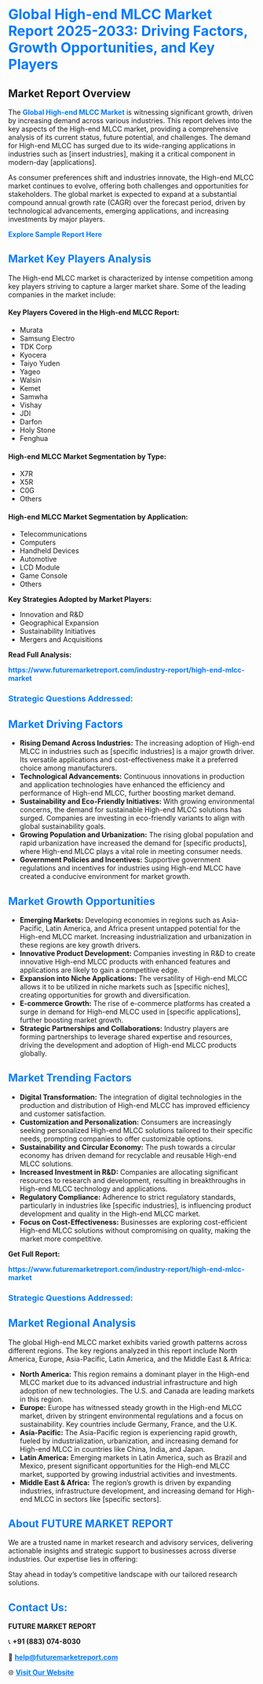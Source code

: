 <h1 style="color: #007BFF;">Global High-end MLCC Market Report 2025-2033: Driving Factors, Growth Opportunities, and Key Players</h1>

<section id="overview">
<h2>Market Report Overview</h2>
<p>The <a href="https://www.futuremarketreport.com/industry-report/high-end-mlcc-market" style="color: #007BFF; text-decoration: none;"><strong>Global High-end MLCC Market</strong></a> is witnessing significant growth, driven by increasing demand across various industries. This report delves into the key aspects of the High-end MLCC market, providing a comprehensive analysis of its current status, future potential, and challenges. The demand for High-end MLCC has surged due to its wide-ranging applications in industries such as [insert industries], making it a critical component in modern-day [applications].</p>
<p>As consumer preferences shift and industries innovate, the High-end MLCC market continues to evolve, offering both challenges and opportunities for stakeholders. The global market is expected to expand at a substantial compound annual growth rate (CAGR) over the forecast period, driven by technological advancements, emerging applications, and increasing investments by major players.</p>
</section>

<section id="overview">
<p><a href="https://www.futuremarketreport.com/request-sample/reportId=52179" style="color: #007BFF; text-decoration: none;"><strong>Explore Sample Report Here</strong></a></p>
</section>

<section id="key-players">
<h2 style="color: #007BFF;">Market Key Players Analysis</h2>
<p>The High-end MLCC market is characterized by intense competition among key players striving to capture a larger market share. Some of the leading companies in the market include:</p>
<h4>Key Players Covered in the High-end MLCC Report:</h4>
<ul><li>Murata</li><li>Samsung Electro</li><li>TDK Corp</li><li>Kyocera</li><li>Taiyo Yuden</li><li>Yageo</li><li>Walsin</li><li>Kemet</li><li>Samwha</li><li>Vishay</li><li>JDI</li><li>Darfon</li><li>Holy Stone</li><li>Fenghua</li></ul>
<h4>High-end MLCC Market Segmentation by Type:</h4>
<ul><li>X7R</li><li>X5R</li><li>C0G</li><li>Others</li></ul>

<h4>High-end MLCC Market Segmentation by Application:</h4>
<ul><li>Telecommunications</li><li>Computers</li><li>Handheld Devices</li><li>Automotive</li><li>LCD Module</li><li>Game Console</li><li>Others</li></ul>
<p><strong>Key Strategies Adopted by Market Players:</strong></p>
<ul>
<li>Innovation and R&D</li>
<li>Geographical Expansion</li>
<li>Sustainability Initiatives</li>
<li>Mergers and Acquisitions</li>
</ul>
</section>

<section>
<p><strong>Read Full Analysis: </strong></p><a href="https://www.futuremarketreport.com/industry-report/high-end-mlcc-market" style="color: #007BFF; text-decoration: none;"><strong>https://www.futuremarketreport.com/industry-report/high-end-mlcc-market</strong></a>
<h3 style="color: #007BFF;">Strategic Questions Addressed:</h3>
</section>

<section id="driving-factors">
<h2 style="color: #007BFF;">Market Driving Factors</h2>
<ul>
<li><strong>Rising Demand Across Industries:</strong> The increasing adoption of High-end MLCC in industries such as [specific industries] is a major growth driver. Its versatile applications and cost-effectiveness make it a preferred choice among manufacturers.</li>
<li><strong>Technological Advancements:</strong> Continuous innovations in production and application technologies have enhanced the efficiency and performance of High-end MLCC, further boosting market demand.</li>
<li><strong>Sustainability and Eco-Friendly Initiatives:</strong> With growing environmental concerns, the demand for sustainable High-end MLCC solutions has surged. Companies are investing in eco-friendly variants to align with global sustainability goals.</li>
<li><strong>Growing Population and Urbanization:</strong> The rising global population and rapid urbanization have increased the demand for [specific products], where High-end MLCC plays a vital role in meeting consumer needs.</li>
<li><strong>Government Policies and Incentives:</strong> Supportive government regulations and incentives for industries using High-end MLCC have created a conducive environment for market growth.</li>
</ul>
</section>

<section id="growth-opportunities">
<h2 style="color: #007BFF;">Market Growth Opportunities</h2>
<ul>
<li><strong>Emerging Markets:</strong> Developing economies in regions such as Asia-Pacific, Latin America, and Africa present untapped potential for the High-end MLCC market. Increasing industrialization and urbanization in these regions are key growth drivers.</li>
<li><strong>Innovative Product Development:</strong> Companies investing in R&D to create innovative High-end MLCC products with enhanced features and applications are likely to gain a competitive edge.</li>
<li><strong>Expansion into Niche Applications:</strong> The versatility of High-end MLCC allows it to be utilized in niche markets such as [specific niches], creating opportunities for growth and diversification.</li>
<li><strong>E-commerce Growth:</strong> The rise of e-commerce platforms has created a surge in demand for High-end MLCC used in [specific applications], further boosting market growth.</li>
<li><strong>Strategic Partnerships and Collaborations:</strong> Industry players are forming partnerships to leverage shared expertise and resources, driving the development and adoption of High-end MLCC products globally.</li>
</ul>
</section>

<section id="trending-factors">
<h2 style="color: #007BFF;">Market Trending Factors</h2>
<ul>
<li><strong>Digital Transformation:</strong> The integration of digital technologies in the production and distribution of High-end MLCC has improved efficiency and customer satisfaction.</li>
<li><strong>Customization and Personalization:</strong> Consumers are increasingly seeking personalized High-end MLCC solutions tailored to their specific needs, prompting companies to offer customizable options.</li>
<li><strong>Sustainability and Circular Economy:</strong> The push towards a circular economy has driven demand for recyclable and reusable High-end MLCC solutions.</li>
<li><strong>Increased Investment in R&D:</strong> Companies are allocating significant resources to research and development, resulting in breakthroughs in High-end MLCC technology and applications.</li>
<li><strong>Regulatory Compliance:</strong> Adherence to strict regulatory standards, particularly in industries like [specific industries], is influencing product development and quality in the High-end MLCC market.</li>
<li><strong>Focus on Cost-Effectiveness:</strong> Businesses are exploring cost-efficient High-end MLCC solutions without compromising on quality, making the market more competitive.</li>
</ul>
</section>

<section>
<p><strong>Get Full Report: </strong></p><a href="https://www.futuremarketreport.com/industry-report/high-end-mlcc-market" style="color: #007BFF; text-decoration: none;"><strong>https://www.futuremarketreport.com/industry-report/high-end-mlcc-market</strong></a>
<h3 style="color: #007BFF;">Strategic Questions Addressed:</h3>
</section>


<section id="regional-analysis">
<h2 style="color: #007BFF;">Market Regional Analysis</h2>
<p>The global High-end MLCC market exhibits varied growth patterns across different regions. The key regions analyzed in this report include North America, Europe, Asia-Pacific, Latin America, and the Middle East & Africa:</p>
<ul>
<li><strong>North America:</strong> This region remains a dominant player in the High-end MLCC market due to its advanced industrial infrastructure and high adoption of new technologies. The U.S. and Canada are leading markets in this region.</li>
<li><strong>Europe:</strong> Europe has witnessed steady growth in the High-end MLCC market, driven by stringent environmental regulations and a focus on sustainability. Key countries include Germany, France, and the U.K.</li>
<li><strong>Asia-Pacific:</strong> The Asia-Pacific region is experiencing rapid growth, fueled by industrialization, urbanization, and increasing demand for High-end MLCC in countries like China, India, and Japan.</li>
<li><strong>Latin America:</strong> Emerging markets in Latin America, such as Brazil and Mexico, present significant opportunities for the High-end MLCC market, supported by growing industrial activities and investments.</li>
<li><strong>Middle East & Africa:</strong> The region’s growth is driven by expanding industries, infrastructure development, and increasing demand for High-end MLCC in sectors like [specific sectors].</li>
</ul>
</section>

<footer>
<h2 style="color: #007BFF;">About FUTURE MARKET REPORT</h2>
<p>We are a trusted name in market research and advisory services, delivering actionable insights and strategic support to businesses across diverse industries. Our expertise lies in offering:</p>

<p>Stay ahead in today’s competitive landscape with our tailored research solutions.</p>

<h2 style="color: #007BFF;">Contact Us:</h2>
<p><strong>FUTURE MARKET REPORT</strong></p>
<p>📞 <strong>+91 (883) 074-8030</strong></p>
<p>📧 <strong><a href="mailto:help@futuremarketreport.com" style="color: #007BFF;">help@futuremarketreport.com</a></strong></p>
<p>🌐 <strong><a href="https://www.futuremarketreport.com/" style="color: #007BFF;">Visit Our Website</a></strong></p>
</footer>